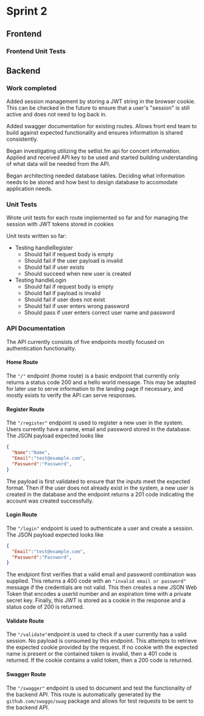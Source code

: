 # Sprint 2

## Frontend

### Frontend Unit Tests

## Backend

### Work completed

Added session management by storing a JWT string in the browser cookie. This can be checked in the future to ensure that a user's "session" is still active and does not need to log back in.

Added swagger documentation for existing routes. Allows front end team to build against expected functionality and ensures information is shared consistently.

Began investigating utilizing the setlist.fm api for concert information. Applied and received API key to be used and started building understanding of what data will be needed from the API.

Began architecting needed database tables. Deciding what information needs to be stored and how best to design database to accomodate application needs.

### Unit Tests

Wrote unit tests for each route implemented so far and for managing the session with JWT tokens stored in cookies

Unit tests written so far:

- Testing handleRegister
  - Should fail if request body is empty
  - Should fail if the user payload is invalid
  - Should fail if user exists
  - Should succeed when new user is created
- Testing handleLogin
  - Should fail if request body is empty
  - Should fail if payload is invalid
  - Should fail if user does not exist
  - Should fail if user enters wrong password
  - Should pass if user enters correct user name and password

### API Documentation

The API currently consists of five endpoints mostly focused on authentication functionality.

#### Home Route

The `"/"` endpoint (home route) is a basic endpoint that currently only returns a status code 200 and a hello world message. This may be adapted for later use to serve information to the landing page if necessary, and mostly exists to verify the API can serve responses.

#### Register Route

The `"/register"` endpoint is used to register a new user in the system. Users currently have a name, email and password stored in the database. The JSON payload expected looks like

```json
{
  "Name":"Name",
  "Email":"test@example.com",
  "Password":"Password",
}
```

The payload is first validated to ensure that the inputs meet the expected format. Then if the user does not already exist in the system, a new user is created in the database and the endpoint returns a 201 code indicating the account was created successfully.

#### Login Route

The `"/login"` endpoint is used to authenticate a user and create a session. The JSON payload expected looks like

```json
{
  "Email":"test@example.com",
  "Password":"Password",
}
```

The endpiont first verifies that a valid email and password combination was supplied. This returns a 400 code with an `"invalid email or password"` message if the credentials are not valid. This then creates a new JSON Web Token that encodes a userId number and an expiration time with a private secret key. Finally, this JWT is stored as a cookie in the response and a status code of 200 is returned.

#### Validate Route

The `"/validate"`endpoint is used to check if a user currently has a valid session. No payload is consumed by this endpoint. This attempts to retrieve the expected cookie provided by the request. If no cookie with the expected name is present or the contained token is invalid, then a 401 code is returned. If the cookie contains a valid token, then a 200 code is returned.

#### Swagger Route

The `"/swagger"` endpoint is used to document and test the functionality of the backend API. This route is automatically generated by the `github.com/swaggo/swag` package and allows for test requests to be sent to the backend API.
